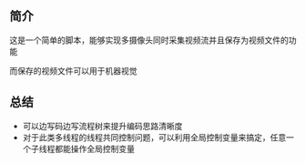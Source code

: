 ## 简介  
这是一个简单的脚本，能够实现多摄像头同时采集视频流并且保存为视频文件的功能   

而保存的视频文件可以用于机器视觉

## 总结
- 可以边写码边写流程树来提升编码思路清晰度
- 对于此类多线程的线程共同控制问题，可以利用全局控制变量来搞定，任意一个子线程都能操作全局控制变量
